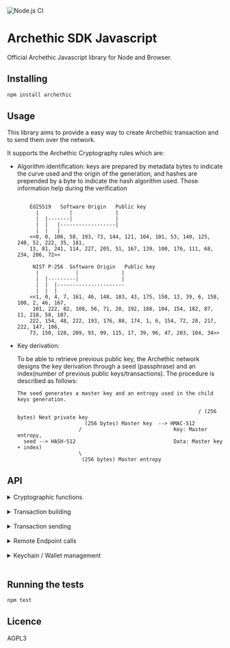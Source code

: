 ![Node.js CI](https://github.com/archethic-foundation/libjs/workflows/Node.js%20CI/badge.svg?branch=master)


# Archethic SDK Javascript

Official Archethic Javascript library for Node and Browser.

## Installing

```bash
npm install archethic
```

## Usage

This library aims to provide a easy way to create Archethic transaction and to send them over the network.

It supports the Archethic Cryptography rules which are:

- Algorithm identification: keys are prepared by metadata bytes to indicate the curve used and the origin of the generation, and hashes are prepended by a byte to indicate the hash algorithm used. 
  Those information help during the verification
  
  ```

      Ed25519   Software Origin   Public key
        |          |              |
        |  |-------|              |
        |  |   |------------------|        
        |  |   |     
      <<0, 0, 106, 58, 193, 73, 144, 121, 104, 101, 53, 140, 125, 240, 52, 222, 35, 181,
      13, 81, 241, 114, 227, 205, 51, 167, 139, 100, 176, 111, 68, 234, 206, 72>>

       NIST P-256  Software Origin   Public key
        |            |              |
        |  |---------|              |
        |  |  |----------------------
        |  |  |    
      <<1, 0, 4, 7, 161, 46, 148, 183, 43, 175, 150, 13, 39, 6, 158, 100, 2, 46, 167,
       101, 222, 82, 108, 56, 71, 28, 192, 188, 104, 154, 182, 87, 11, 218, 58, 107,
      222, 154, 48, 222, 193, 176, 88, 174, 1, 6, 154, 72, 28, 217, 222, 147, 106,
      73, 150, 128, 209, 93, 99, 115, 17, 39, 96, 47, 203, 104, 34>>
  ```
  
- Key derivation:
  
    To be able to retrieve previous public key, the Archethic network designs the key derivation through a seed (passphrase) and an index(number of
     previous public keys/transactions).
    The procedure is described as follows:
    
    ```
    The seed generates a master key and an entropy used in the child keys generation.

                                                               / (256 bytes) Next private key
                          (256 bytes) Master key  --> HMAC-512
                        /                              Key: Master entropy,
      seed --> HASH-512                                Data: Master key + index)
                        \
                         (256 bytes) Master entropy

    ```  
   
## API

  <details>
  <summary>Cryptographic functions</summary>
  <br/>

  #### getOriginKey()
  Return the hardcoded origin private key for software, this is used for signing transaction (see OriginSign).

  ```js
  const archethic = require("archethic")
  const tx = '...'
  const originPrivateKey = archethic.getOriginKey()
  tx.originSign(originPrivateKey)
  ```

  #### deriveKeyPair(seed, index, curve)

  It creates a new keypair into hexadecimal format

  - `seed` is hexadecimal encoding or Uint8Array representing the transaction chain seed to be able to derive and generate the keys
  - `index` is the number of transactions in the chain, to generate the actual and the next public key (see below the cryptography section)
  - `curve` is the elliptic curve to use for the key generation (can be "ed25519", "P256", "secp256k1") - default to: "ed25519"

  ```js
  const archethic = require("archethic")
  const { publicKey: publicKey, privateKey: privateKey} = archethic.deriveKeyPair("mysuperpassphraseorseed", 0)
  // publicKey => 0100048cac473e46edd109c3ef59eec22b9ece9f99a2d0dce1c4ccb31ce0bacec4a9ad246744889fb7c98ea75c0f0ecd60002c07fae92f23382669ca9aff1339f44216 
  ```

  #### deriveAddress(seed, index, curve, hashAlgo)

  It creates a transaction address by extract the public key from the key derivation and hash it into a hexadecimal format

  - `seed` is hexadecimal encoding or Uint8Array representing the transaction chain seed to be able to derive and generate the keys
  - `index` is the number of transactions in the chain, to generate the actual and the next public key (see below the cryptography section)
  - `curve` is the elliptic curve to use for the key generation (can be "ed25519", "P256", "secp256k1") - Default to "ed25519"
  - `hashAlgo` is the hash algorithm to create the address (can be "sha256", "sha512", "sha3-256", "sha3-512", "blake2b") - default to "sha256"

  ```js
  const archethic = require("archethic")
  const address = archethic.deriveAddress("mysuperpassphraseorseed", 0)
  // Address: 00004195d45987f33e5dcb71edfa63438d5e6add655b216acfdd31945d58210fe5d2
  ```

  It creates a new keypair and extract the public key into hexadecimal format

  - `seed` is hexadecimal encoding or Uint8Array representing the transaction chain seed to be able to derive and generate the keys
  - `index` is the number of transactions in the chain, to generate the actual and the next public key (see below the cryptography section)
  - `curve` is the elliptic curve to use for the key generation (can be "ed25519", "P256", "secp256k1")

  ```js
  const archethic = require("archethic")
  const publicKey = archethic.derivePublicKey("mysuperpassphraseorseed", 0)
  ```

  #### ecEncrypt(data, publicKey)
  Perform an ECIES encryption using a public key and a data
  
  - `data` Data to encrypt
  - `publicKey` Public key to derive a shared secret and for whom the content must be encrypted
  
  ```js
  const archethic = require('archethic')
  const cipher = archethic.ecEncrypt("dataToEncrypt","0000b1d3750edb9381c96b1a975a55b5b4e4fb37bfab104c10b0b6c9a00433ec4646")
  ```

  #### aesEncrypt(data, publicKey)
  Perform an AES encryption using a key and a data
  
  - `data` Data to encrypt
  - `key` Symmetric key
  
  ```js
  const archethic = require('archethic')
  const cipher = archethic.aesEncrypt("dataToEncrypt","0000b1d3750edb9381c96b1a975a55b5b4e4fb37bfab104c10b0b6c9a00433ec4646")
  ```
  </details>
  <br/>
  <details>
  <summary>Transaction building</summary>
  <br/>
  
  `newTransactionBuilder(type)` creates a new instance of the transaction builder
  
  `type` is the string defining the type of transaction to generate ("keychain", "keychain_access", "transfer", "hosting", "code_proposal", "code_approval", "token")
  
  The transaction builder instance contains the following methods:
  
  #### setCode(code)
  Add the code in the `data.code` section of the transaction
  `code` is a string defining the smart contract
  
  #### setContent(content)
  Add the content in the `data.content` section of the transaction
  `content` is a string defining the smart contract
  
  #### addOwnership(secret, authorizedKeys)
  Add an ownership in the `data.ownerships` section of the transaction with a secret and its related authorized public keys to be able to decrypt it.
  This aims to prove the ownership or the delegatation of some secret to a given list of public keys.

  `secret` is the hexadecimal encoding or Uint8Array representing the encrypted secret
  `authorizedKeys` is a list of object represented by 
    - `publicKey` is the hexadecimal encoding or Uint8Array representing the public key
    - `encryptedSecretKey` is the hexadecimal encoding or Uint8Array representing the secret key encrypted with the public key (see `ecEncrypt`)
  
  #### addUCOTransfer(to, amount)
  Add a UCO transfer to the `data.ledger.uco.transfers` section of the transaction
  - `to` is hexadecimal encoding or Uint8Array representing the transaction address (recipient) to receive the funds
  - `amount` is the number of uco to send (float)

  #### addTokenTransfer(to, amount, token_address, token_id)
  Add a token transfer to the `data.ledger.token.transfers` section of the transaction
  - `to` is hexadecimal encoding or Uint8Array representing the transaction address (recipient) to receive the funds
  - `amount` is the number of uco to send (float)
  - `token_address` is hexadecimal encoding or Uint8Array representing the token's address to spend
  - `token_id` is the ID of the token to send (default to: 0)

  #### addRecipient(to)
  Add a recipient (for non UCO transfers, ie. smart contract interaction) to the `data.recipient` section of the transaction
  - `to` is hexadecimal encoding or Uint8Array representing the transaction address (recipient)
  
  #### build(seed, index, curve, hashAlgo)
  Generate `address`, `previousPublicKey`, `previousSignature` of the transaction and 
  serialize it using a custom binary protocol.
  
  - `seed` is hexadecimal encoding or Uint8Array representing the transaction chain seed to be able to derive and generate the keys
  - `index` is the number of transactions in the chain, to generate the actual and the next public key (see below the cryptography section)
  - `curve` is the elliptic curve to use for the key generation (can be "ed25519", "P256", "secp256k1") - default o "P256"
  - `hashAlgo` is the hash algorithm to use to generate the address (can be "sha256", "sha512", "sha3-256", "sha3-512", "bake2b") - default to "sha256"
  
  ```js
  const archethic = require('archethic')
  const tx = archethic.newTransactionBuilder("transfer")
    .addUCOTransfer("0000b1d3750edb9381c96b1a975a55b5b4e4fb37bfab104c10b0b6c9a00433ec4646", 0.420) 
    .build("mysuperpassphraseorseed", 0) 
  ```

  #### originSign(privateKey)
  Sign the transaction with an origin device private key

   - `privateKey` is hexadecimal encoding or Uint8Array representing the private key to generate the origin signature to able to perform the ProofOfWork and authorize the transaction

  ```js
  const archethic = require('archethic')
  const tx = archethic.newTransactionBuilder("transfer")
    .addUCOTransfer("0000b1d3750edb9381c96b1a975a55b5b4e4fb37bfab104c10b0b6c9a00433ec4646", 0.420) 
    .build("mysuperpassphraseorseed", 0) 
    .originSign(originPrivateKey)
  ```
  #### toJSON()
  Export the transaction generated into JSON

  ```js
  const archethic = require('archethic')
  const txJSON = archethic.newTransactionBuilder("transfer")
    .addUCOTransfer("0000b1d3750edb9381c96b1a975a55b5b4e4fb37bfab104c10b0b6c9a00433ec4646", 0.420) 
    .build("mysuperpassphraseorseed", 0) 
    .toJSON()
  ```
  ### Interacting with other signer (hardware for example)

  #### previousSignaturePayload()
  Get an Uint8Array payload to be signed with user seed

  ```js
  const archethic = require('archethic')
  const tx = archethic.newTransactionBuilder("transfer")
    .addUCOTransfer("0000b1d3750edb9381c96b1a975a55b5b4e4fb37bfab104c10b0b6c9a00433ec4646", 0.420) 

    const signaturePayload = tx.previousSignaturePayload()
  ```
  #### setPreviousSignatureAndPreviousPublicKey(prevSign, prevPubKey)
  Setter method for the transaction's previous signature and previous public key.

  - `prevSign` is hexadecimal encoding or Uint8Array previous signature of the transaction
  - `prevPubKey` is hexadecimal encoding or Uint8Array previous public key of the transaction

  ```js
  const archethic = require('archethic')
  const tx = archethic.newTransactionBuilder("transfer")
    .addUCOTransfer("0000b1d3750edb9381c96b1a975a55b5b4e4fb37bfab104c10b0b6c9a00433ec4646", 0.420)

    const signaturePayload = tx.previousSignaturePayload()
    const prevSign = someFunctionToGetSignature(signaturePayload)
    const prevPubKey = someFunctionToGetPubKey()
    tx.setPreviousSignatureAndPreviousPublicKey(prevSign, prevPubKey)
  ```
  #### setAddress(address)
  Setter method for the transaction's address.

  ```js
  const archethic = require('archethic')
  const tx = archethic.newTransactionBuilder("transfer")
    .addUCOTransfer("0000b1d3750edb9381c96b1a975a55b5b4e4fb37bfab104c10b0b6c9a00433ec4646", 0.420)

    const txAddress = someFunctionToGetTxAddress()
    tx.setAddress(txAddress)
  ```
  #### originSignaturePayload()
  Get an Uint8Array payload to be signed with the origin private key of the device.

  ```js
  const archethic = require('archethic')
  const tx = archethic.newTransactionBuilder("transfer")
    .addUCOTransfer("0000b1d3750edb9381c96b1a975a55b5b4e4fb37bfab104c10b0b6c9a00433ec4646", 0.420) 

    const originPayload = tx.originSignaturePayload()
  ```
  #### setOriginSign(signature)
  Setter method for the transaction's origin signature.

  ```js
  const archethic = require('archethic')
  const tx = archethic.newTransactionBuilder("transfer")
    .addUCOTransfer("0000b1d3750edb9381c96b1a975a55b5b4e4fb37bfab104c10b0b6c9a00433ec4646", 0.420) 
    .build("mysuperpassphraseorseed", 0) 

    const originPayload = tx.originSignaturePayload()
    const originSignature = someFunctionToGetSignature(originPayload)
    tx.setOriginSign(originSignature)
  ```
  </details>
  <br/>
  <details>
  <summary>Transaction sending</summary>
  <br/>
  `newTransactionSender()` creates a new instance of the transaction sender. It is an observable that trigger events.
  
  The transaction sender instance contains the following methods:

  #### send(tx, endpoint, confirmationThreshold, timeout)
  - `tx` represent the built transaction from the **transactionBuilder**
  - `endpoint` is the HTTP URL to a Archethic node (acting as welcome node)
  - `confirmationThreshold` is a pourcentage (0 to 100) where the transaction is considered as validated. This is used to trigger `requiredConfirmation` event. Default value is to 100. This parameter is not mandatory
  - `timeout` is the number of second to wait until timeout event is triggered. Default value is to 60 sec. This parameter is not mandatory

  Send a transaction to the endpoint and subscribe the node to get confirmation or validation error.
  When an update of the validation is received from the subscription, some events are triggered and associated function are called (see function **on** bellow)

  ```js
  tx = archethic.newTransactionBuilder('transfer')
  ...
  sender = archethic.newTransactionSender()
  .on('confirmation', (nbConf, maxConf) => console.log(nbConf, maxConf))

  sender.send(tx, 'http://testnet.archethic.net')
  ```
  #### on(event, handler)
  Subscribe to a specific event.
  - `event` is the name of the event to subscribe
  - `handler` is a function which will be called when event is triggered

  available events:
  - `'sent'` triggered when transaction is sent. handler param: no parameter
  - `'confirmation'` triggered when a new replication is received. handler params: number of replication, maximum number of replication expected
  - `'fullConfirmation'` triggered when the number of replication = the number of maximum replication expected. handler param: maximum number of replication expected
  -  `'requiredConfirmation'` triggered when the number of replication is equal or overpass for the first time the maximum replication * confirmationThreshold. handler param: number of replication
  - `'error'` triggered when an error is encountered during validation. handler params: context, reason
    - Context is a string with "INVALID_TRANSACTION" for error in the transaction itself like "Insufficient funds" or "NETWORK_ISSUE" for error in mining like "Consensus error".
  - `'timeout'` triggered 60  sec after sending the transaction. Timeout is cleared when `'fullConfirmation'`, `'error'` or `'requiredConfirmation'` events are triggered. handler param: number of replication received yet

  Mutiple function can be assigned to a same event. Just call function `on` mutiple times for the same event.

  ```js
  tx = archethic.newTransactionBuilder('transfer')
  ...
  sender = archethic.newTransactionSender()
  .on('sent', () => console.log('transaction sent !'))
  .on('confirmation', (nbConf, maxConf) => console.log(nbConf, maxConf))
  .on('fullConfirmation', (nbConf) => console.log(nbConf))
  .on('requiredConfirmation', (nbConf) => console.log(nbConf))
  .on('error', (context, reason) => console.log(context, reason))
  .on('timeout', (nbConf) => console.log(nbConf))
  .send(tx, 'http://testnet.archethic.net', 60)
  ```

  #### unsubscribe(event)
  Unsubscribe to a specific event or all events.
  - `event` is the name of the event (same as **on** function). This parameter is not mandatory, if the event name is empty all events are unsubscribed.

  </details>
  <br/>
  <details>
  <summary>Remote Endpoint calls</summary>
  <br/>

  #### addOriginKey(originPublicKey, certificate, endpoint)
  Query a node to add a new origin public to be authorized to sign transaction with the corresponding private key (see OriginSign).

  - `originPublicKey` is the public key to be added.
  - `certificate` is the certificate that prove the public key is allowed to be added.
  - `endpoint` is the HTTP URL to a Archethic node

  Returns
  
  ```js
  {
    transaction_address: "..."
    status: "pending"
  }
  ```

  Getting the default origin Key :
  ```js
  const archethic = require('archethic')
  const originPrivateKey = archethic.getOriginKey()
  const tx = archethic.newTransactionBuilder("transfer")
  ...
  tx.originSign(originPrivateKey)
  ```

  #### getTransactionIndex(address, endpoint)
  Query a node to find the length of the chain to retrieve the transaction index
  
  - `address` Transaction address (in hexadecimal)
  - `endpoint` Node endpoint

  ```js
  const archethic = require('archethic')
  const index = archethic.getTransactionIndex("00b1d3750edb9381c96b1a975a55b5b4e4fb37bfab104c10b0b6c9a00433ec4646", "https://testnet.archethic.net")
  // 0
  ```

  #### getStorageNoncePublicKey(endpoint)
  Query a node to find the public key of the shared storage node key
  
  - `endpoint` Node endpoint

  ```js
  const archethic = require('archethic')
  const index = archethic.getStorageNoncePublicKey("https://testnet.archethic.net")
  // 00b1d3750edb9381c96b1a975a55b5b4e4fb37bfab104c10b0b6c9a00433ec4646
  ```

  #### getTransactionFee(tx, endpoint)
  Query a node to fetch the tx fee for a given transaction
  
  - `tx` Generated transaction
  - `endpoint` Node endpoint
  
  ```js
  const archethic = require('archethic')
  const tx = ...
  const { fee: fee } = await archethic.getTransactionFee(tx, "https://testnet.archethic.net")
  ```

  #### getTransactionOwnerships(address, endpoint)
  Query a node to find the ownerships (secrets and authorized keys) to given transaction's address

  - `address`: Transaction's address
  - `endpoint`: Node endpoint

  ```js
  const archethic = require('archethic')
  const ownerships = await archethic.getTransactionOwnerships(tx.address, "https://testnet.archethic.net")
  console.log(ownerships)
  [
    {
      secret: "...",
      authorizedPublicKeys: [
        {
          publicKey: "...",
          encryptedSecretKey: ""
        }
      ] 
    }
  ]
  ```
  
  #### getLastOracleData(endpoint)
  Query a node to get the latest OracleChain data

  - `endpoint`: Node endpoint

  ```js
  const archethic = require('archethic')
  const oracleData = await archethic.getLastOracleData("https://testnet.archethic.net")
  console.log(oracleData)
  {
    timestamp: ...,
    services: {
      uco: {
        eur: ...,
        usd: ...
      }
    }
  }
  ```
  
  #### getOracleDataAt(timestamp, endpoint)
  Query a node to get the OracleChain data at a given time

  - `timestamp`: UNIX timestamp
  - `endpoint`: Node endpoint

  ```js
  const archethic = require('archethic')
  const oracleData = await archethic.getOracleDataAt(timestamp, "https://testnet.archethic.net")
  console.log(oracleData)
  {
    services: {
      uco: {
        eur: ...,
        usd: ...
      }
    }
  }
  ```
  
  #### subscribeToOracleUpdates(endpoint, handler)
  Subscribe to a node to get the real time updates of the OracleChain

  - `endpoint`: Node endpoint
  - `handler`: Callback to handle the new data

  ```js
  const archethic = require('archethic')
  await archethic.subscribeToOracleUpdates("https://testnet.archethic.net", console.log)
  {
    timestamp: ...,
    services: {
      uco: {
        eur: ...,
        usd: ...
      }
    }
  }
  ```
  </details>
  <br/>
  <details>
  <summary>Keychain / Wallet management</summary>
  <br/>

  #### newKeychainTransaction(seed, authorizedPublicKeys, originPrivateKey)
  Creates a new transaction to build a keychain by embedding the on-chain encrypted wallet.

  - `seed` Keychain's seed
  - `authorizedPublicKeys` List of authorized public keys able to decrypt the wallet
  - `originPrivateKey` Key to make the origin signature of the transaction

  #### newAccessKeychainTransaction(seed, keychainAddress, originPrivateKey)
  Creates a new keychain access transaction to allow a seed and its key to access a keychain

  - `seed` Keychain access's seed
  - `keychainAddress` Keychain's tx address
  - `originPrivateKey` Key to make the origin signature of the transaction  

  #### getKeychain(seed, endpoint)
  Retrieve a keychain from the keychain access transaction and decrypt the wallet to retrieve the services associated

  - `seed` Keychain access's seed
  - `endpoint` Node endpoint

  ```js
  const archethic = require('archethic')
  const keychain = await archethic.getKeychain(accessKeychainSeed, "https://testnet.archethic.net")
  console.log(keychain)
  {
    version: 1,
    seed: "masterKeychainSeed",
    services: {
      uco: {
        derivationPath: "m/650'/0/0"
      }
    }
  }
  ```  

  **Once retreived the keychain provide the following methods:**

  #### buildTransaction(tx, service, index)
  Generate `address`, `previousPublicKey`, `previousSignature` of the transaction and 
  serialize it using a custom binary protocol, based on the derivation path, curve and hash algo of the service given in param.
  
  - `tx` is an instance of `TransactionBuilder`
  - `service` is the service name to use for getting the derivation path, the curve and the hash algo
  - `index` is the number of transactions in the chain, to generate the actual and the next public key (see the cryptography section)

  Return is the signed `TransactionBuilder`. Notice that the function also sign the `TransactionBuilder` given in param, so getting the return is not mandatory

  ```js
  const endpoint = "https://testnet.archethic.net"
  
  const tx = archethic.newTransactionBuilder("transfer")
  .addUCOTransfer(...)
  const keychain = archethic.getKeychain(accessKeychainSeed, endpoint)

  const index = archethic.getTransactionIndex(
    keychain.deriveAddress("uco", 0),
    endpoint
  )
  /*const signedTx =*/ keychain.buildTransaction(tx, "uco", index)
  ```

  #### deriveAddress(service, index)
  Derive an address for the given service at the index given

  - `service`: Service name to identify the derivation path to use
  - `index`: Chain index to derive (default to 0)

  ```js
  const keychain = await archethic.getKeychain(accessKeychainSeed, "https://testnet.archethic.net")
  const genesisUCOAddress = keychain.deriveAddress("uco", 0)
  ``` 

  #### deriveKeypair(service, index)
  Derive a keypair for the given service at the index given

  - `service`: Service name to identify the derivation path to use
  - `index`: Chain index to derive (default to 0)
  
  ```js
  const keychain = await archethic.getKeychain(accessKeychainSeed, "https://testnet.archethic.net")
  const { publicKey } = keychain.deriveKeypair("uco", 0)
  ``` 

  #### toDID()
  Return a Decentralized Identity document from the keychain. (This is used in the transaction's content of the keychain tx)

  ```js
  const keychain = await archethic.getKeychain(accessKeychainSeed, "https://testnet.archethic.net")
  const did  = keychain.toDID()
  console.log(did)
  {
    "@context": [
       "https://www.w3.org/ns/did/v1"
    ],
    "id": "did:archethic:keychain_address",
    "authentification": servicesMaterials, //list of public keys of the services
    "verificationMethod": servicesMaterials //list of public keys of the services
  }
  ```

  #### addService(name, derivationPath, curve, hashAlgo)
  Add a service into the keychain

  - `name`: Name of the service to add
  - `derivationPath`: Crypto derivation path
  - `curve`: Elliptic curve to use
  - `hashAlgo`: Hash algo

  ```js
  const keychain = await archethic.getKeychain(accessKeychainSeed, "https://testnet.archethic.net")
  keychain.addService("nft1", "m/650'/1/0")
  console.log(keychain)
  {
    version: 1,
    seed: "mymasterseed",
    services: {
      uco: {
        derivationPath: "m/650'/0/0",
        curve: "ed25519",
        hashAlgo: "sha256"
      },
      nft1: {
        derivationPath: "m/650'/1/0",
        curve: "ed25519",
        hashAlgo: "sha256"
      }
    }
  }
  ```
  </details>
  <br/>
  
## Running the tests

```bash
npm test
```

## Licence

AGPL3
